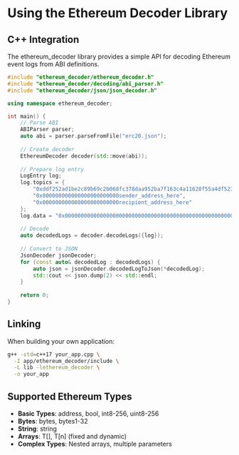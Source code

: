 # Using the Ethereum Decoder Library

## C++ Integration

The ethereum_decoder library provides a simple API for decoding Ethereum event logs from ABI definitions.

```cpp
#include "ethereum_decoder/ethereum_decoder.h"
#include "ethereum_decoder/decoding/abi_parser.h"
#include "ethereum_decoder/json/json_decoder.h"

using namespace ethereum_decoder;

int main() {
    // Parse ABI
    ABIParser parser;
    auto abi = parser.parseFromFile("erc20.json");
    
    // Create decoder
    EthereumDecoder decoder(std::move(abi));
    
    // Prepare log entry
    LogEntry log;
    log.topics = {
        "0xddf252ad1be2c89b69c2b068fc378daa952ba7f163c4a11628f55a4df523b3ef",
        "0x000000000000000000000000sender_address_here",
        "0x000000000000000000000000recipient_address_here"
    };
    log.data = "0x0000000000000000000000000000000000000000000000000000000000001000";
    
    // Decode
    auto decodedLogs = decoder.decodeLogs({log});
    
    // Convert to JSON
    JsonDecoder jsonDecoder;
    for (const auto& decodedLog : decodedLogs) {
        auto json = jsonDecoder.decodedLogToJson(*decodedLog);
        std::cout << json.dump(2) << std::endl;
    }
    
    return 0;
}
```

## Linking

When building your own application:
```bash
g++ -std=c++17 your_app.cpp \
  -I app/ethereum_decoder/include \
  -L lib -lethereum_decoder \
  -o your_app
```

## Supported Ethereum Types

- **Basic Types**: address, bool, int8-256, uint8-256
- **Bytes**: bytes, bytes1-32
- **String**: string
- **Arrays**: T[], T[n] (fixed and dynamic)
- **Complex Types**: Nested arrays, multiple parameters